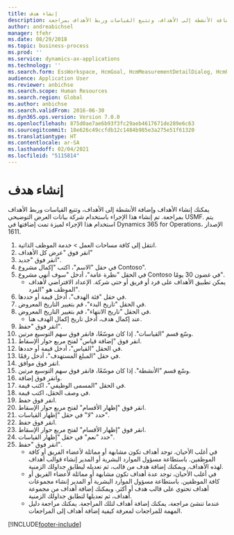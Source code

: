 ```yaml
---
title: إنشاء هدف
description: يمكنك إنشاء الأهداف وإضافة الأنشطة إلى الأهداف، وتتبع القياسات وربط الأهداف بمراجعة.
author: andreabichsel
manager: tfehr
ms.date: 08/29/2018
ms.topic: business-process
ms.prod: ''
ms.service: dynamics-ax-applications
ms.technology: ''
ms.search.form: EssWorkspace, HcmGoal, HcmMeasurementDetailDialog, HcmPerfJournalAdd, HcmGoalChangeSettings, HcmEmployeeDevelopmentWorkspace
audience: Application User
ms.reviewer: anbichse
ms.search.scope: Human Resources
ms.search.region: Global
ms.author: anbichse
ms.search.validFrom: 2016-06-30
ms.dyn365.ops.version: Version 7.0.0
ms.openlocfilehash: 875d0ae7ae6b93f3fc29aeb4617671de289e6c63
ms.sourcegitcommit: 18e626c49ccfdb12c1484b985e3a275e51f61320
ms.translationtype: HT
ms.contentlocale: ar-SA
ms.lasthandoff: 02/04/2021
ms.locfileid: "5115814"
---
```

# <a name="create-a-goal"></a>إنشاء هدف

يمكنك إنشاء الأهداف وإضافة الأنشطة إلى الأهداف، وتتبع القياسات وربط الأهداف بمراجعة. تم إنشاء هذا الإجراء باستخدام شركة بيانات العرض التوضيحي USMF. يتم استخدام هذا الإجراء لميزة تمت إضافتها في Dynamics 365 for Operations، الإصدار 1611.

1. انتقل إلى كافة مساحات العمل > خدمة الموظف الذاتية.
2. انقر فوق "عرض كل الأهداف"
3. انقر فوق "جديد".
4. في حقل "الاسم"، اكتب "إكمال مشروع Contoso".
5. في الحقل "نظرة عامة"، أدخل "سوف أنهي مشروع Contoso في غضون 30 يومًا".
    * يمكن تطبيق الأهداف على فرد أو فريق أو حتى شركة. الإعداد الافتراضي لأهداف الموظف هو "الفرد".  
6. في حقل "فئة الهدف"، أدخل قيمة أو حددها.
7. في الحقل "تاريخ البدء"، قم بتغيير التاريخ المعروض.
8. في الحقل "تاريخ الانتهاء"، قم بتغيير التاريخ المعروض.
    * عند إكمال هدف، أدخل تاريخ إكمال الهدف هنا.  
9. انقر فوق "حفظ".
10. وسّع قسم "القياسات". إذا كان موسّعًا، فانقر فوق سهم التوسيع مرتين.
11. انقر فوق "إضافة قياس‬" لفتح مربع حوار الإسقاط‬.
12. في الحقل "القياس‬"، أدخل قيمة أو حددها.
13. في حقل "المبلغ المستهدف"، أدخل رقمًا.
14. انقر فوق موافق.
15. وسّع قسم "الأنشطة". إذا كان موسّعًا، فانقر فوق سهم التوسيع مرتين.
16. وانقر فوق إضافة.
17. في الحقل "المسمى الوظيفي"، اكتب قيمة.
18. في وصف الحقل، اكتب قيمة.
19. انقر فوق حفظ.
20. انقر فوق "إظهار الأقسام‬" لفتح مربع حوار الإسقاط‬.
21. حدد "لا" في حقل "إظهار القياسات".
22. انقر فوق حفظ.
23. انقر فوق "إظهار الأقسام‬" لفتح مربع حوار الإسقاط‬.
24. حدد "نعم" في حقل "إظهار القياسات".
25. انقر فوق "حفظ".
    * في أغلب الأحيان، توجد أهداف تكون مشابهة أو مماثلة لأعضاء الفريق أو كافة الموظفين.     باستطاعة مسؤول الموارد البشرية أو المدير إنشاء قوالب أهداف لهذه الأهداف. ويمكنك إضافة هدف من قالب، ثم تعديله ليطابق جداولك الزمنية.  
    * في أغلب الأحيان، توجد عدة أهداف تكون مشابهة أو مماثلة لأعضاء الفريق أو كافة الموظفين.     باستطاعة مسؤول الموارد البشرية أو المدير إنشاء مجموعات أهداف تحتوي على قالب هدف أو أكثر. ويمكنك إضافة أهداف من مجموعة أهداف، ثم تعديلها لتطابق جداولك الزمنية.  
    * عندما تنشئ مراجعة، يمكنك إضافة أهداف لتلك المراجعة. يمكنك مراجعة دليل المهمة للمراجعات لمعرفة كيفية إضافة أهداف إلى المراجعات.  



[!INCLUDE[footer-include](../includes/footer-banner.md)]